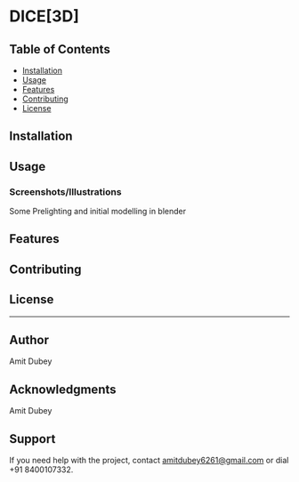 # DICE[3D]

<!-- Classical multiplayer game ludo recreated in THREE.JS with complex mathematical calculations of XYZ euler angles , quaternions and other calculations.  -->

## Table of Contents
- [Installation](#installation)
- [Usage](#usage)
- [Features](#features)
- [Contributing](#contributing)
- [License](#license)

## Installation

<!-- git clone '/path'
npm install 
npm run dev -->

## Usage

<!-- 1. double click on screen to rollup the dice .
2. select the active token
3. ready to play -->

### Screenshots/Illustrations

Some Prelighting and initial modelling in blender 

<!-- ![Screenshot 1](public/models/LudoIllustration.png)
![Screenshot 2](public/models/modeeling.png)
![Screenshot 3](public/models/model.png)
![Screenshot 4](public/models/newimg.png)
![Screenshot 4](public/models/TILESU.jpg) -->

## Features

<!-- 1. open token on having value 6 on dice
2. error handling using js alerts
3. eating other token and positioning corresponding to null
4. Reach home and clebrate -->

## Contributing

<!-- Others can contribute to my project just dm me and ill assign you some tasks and all and lets build it along -->

## License

<!-- Include the license under which your project is distributed. -->

---

## Author

Amit Dubey

## Acknowledgments

Amit Dubey

## Support

If you need help with the project, contact amitdubey6261@gmail.com or dial +91 8400107332.

